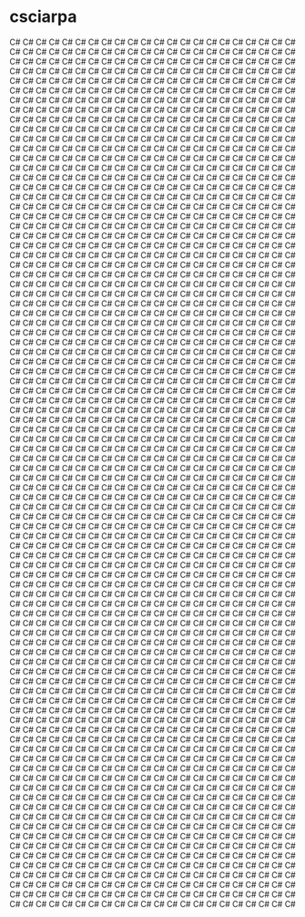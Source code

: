 # csciarpa
C# C# C# C# C# C# C# C# C# C# C# C# C# C# C# C# C# C# C# C# C# C# C# C# C# C# C# C# C# C# C# C# C# C# C# C# C# C# C# C# C# C# C# C# C# C# C# C# C# C# C# C# C# C# C# C# C# C# C# C# C# C# C# C# C# C# C# C# C# C# C# C# C# C# C# C# C# C# C# C# C# C# C# C# C# C# C# C# C# C# C# C# C# C# C# C# C# C# C# C# C# C# C# C# C# C# C# C# C# C# C# C# C# C# C# C# C# C# C# C# C# C# C# C# C# C# C# C# C# C# C# C# C# C# C# C# C# C# C# C# C# C# C# C# C# C# C# C# C# C# C# C# C# C# C# C# C# C# C# C# C# C# C# C# C# C# C# C# C# C# C# C# C# C# C# C# C# C# C# C# C# C# C# C# C# C# C# C# C# C# C# C# C# C# C# C# C# C# C# C# C# C# C# C# C# C# C# C# C# C# C# C# C# C# C# C# C# C# C# C# C# C# C# C# C# C# C# C# C# C# C# C# C# C# C# C# C# C# C# C# C# C# C# C# C# C# C# C# C# C# C# C# C# C# C# C# C# C# C# C# C# C# C# C# C# C# C# C# C# C# C# C# C# C# C# C# C# C# C# C# C# C# C# C# C# C# C# C# C# C# C# C# C# C# C# C# C# C# C# C# C# C# C# C# C# C# C# C# C# C# C# C# C# C# C# C# C# C# C# C# C# C# C# C# C# C# C# C# C# C# C# C# C# C# C# C# C# C# C# C# C# C# C# C# C# C# C# C# C# C# C# C# C# C# C# C# C# C# C# C# C# C# C# C# C# C# C# C# C# C# C# C# C# C# C# C# C# C# C# C# C# C# C# C# C# C# C# C# C# C# C# C# C# C# C# C# C# C# C# C# C# C# C# C# C# C# C# C# C# C# C# C# C# C# C# C# C# C# C# C# C# C# C# C# C# C# C# C# C# C# C# C# C# C# C# C# C# C# C# C# C# C# C# C# C# C# C# C# C# C# C# C# C# C# C# C# C# C# C# C# C# C# C# C# C# C# C# C# C# C# C# C# C# C# C# C# C# C# C# C# C# C# C# C# C# C# C# C# C# C# C# C# C# C# C# C# C# C# C# C# C# C# C# C# C# C# C# C# C# C# C# C# C# C# C# C# C# C# C# C# C# C# C# C# C# C# C# C# C# C# C# C# C# C# C# C# C# C# C# C# C# C# C# C# C# C# C# C# C# C# C# C# C# C# C# C# C# C# C# C# C# C# C# C# C# C# C# C# C# C# C# C# C# C# C# C# C# C# C# C# C# C# C# C# C# C# C# C# C# C# C# C# C# C# C# C# C# C# C# C# C# C# C# C# C# C# C# C# C# C# C# C# C# C# C# C# C# C# C# C# C# C# C# C# C# C# C# C# C# C# C# C# C# C# C# C# C# C# C# C# C# C# C# C# C# C# C# C# C# C# C# C# C# C# C# C# C# C# C# C# C# C# C# C# C# C# C# C# C# C# C# C# C# C# C# C# C# C# C# C# C# C# C# C# C# C# C# C# C# C# C# C# C# C# C# C# C# C# C# C# C# C# C# C# C# C# C# C# C# C# C# C# C# C# C# C# C# C# C# C# C# C# C# C# C# C# C# C# C# C# C# C# C# C# C# C# C# C# C# C# C# C# C# C# C# C# C# C# C# C# C# C# C# C# C# C# C# C# C# C# C# C# C# C# C# C# C# C# C# C# C# C# C# C# C# C# C# C# C# C# C# C# C# C# C# C# C# C# C# C# C# C# C# C# C# C# C# C# C# C# C# C# C# C# C# C# C# C# C# C# C# C# C# C# C# C# C# C# C# C# C# C# C# C# C# C# C# C# C# C# C# C# C# C# C# C# C# C# C# C# C# C# C# C# C# C# C# C# C# C# C# C# C# C# C# C# C# C# C# C# C# C# C# C# C# C# C# C# C# C# C# C# C# C# C# C# C# C# C# C# C# C# C# C# C# C# C# C# C# C# C# C# C# C# C# C# C# C# C# C# C# C# C# C# C# C# C# C# C# C# C# C# C# C# C# C# C# C# C# C# C# C# C# C# C# C# C# C# C# C# C# C# C# C# C# C# C# C# C# C# C# C# C# C# C# C# C# C# C# C# C# C# C# C# C# C# C# C# C# C# C# C# C# C# C# C# C# C# C# C# C# C# C# C# C# C# C# C# C# C# C# C# C# C# C# C# C# C# C# C# C# C# C# C# C# C# C# C# C# C# C# C# C# C# C# C# C# C# C# C# C# C# C# C# C# C# C# C# C# C# C# C# C# C# C# C# C# C# C# C# C# C# C# C# C# C# C# C# C# C# C# C# C# C# C# C# C# C# C# C# C# C# C# C# C# C# C# C# C# C# C# C# C# C# C# C# C# C# C# C# C# C# C# C# C# C# C# C# C# C# C# C# C# C# C# C# C# C# C# C# C# C# C# C# C# C# C# C# C# C# C# C# C# C# C# C# C# C# C# C# C# C# C# C# C# C# C# C# C# C# C# C# C# C# C# C# C# C# C# C# C# C# C# C# C# C# C# C# C# C# C# C# C# C# C# C# C# C# C# C# C# C# C# C# C# C# C# C# C# C# C# C# C# C# C# C# C# C# C# C# C# C# C# C# C# C# C# C# C# C# C# C# C# C# C# C# C# C# C# C# C# C# C# C# C# C# C# C# C# C# C# C# C# C# C# C# C# C# C# C# C# C# C# C# C# C# C# C# C# C# C# C# C# C# C# C# C# C# C# C# C# C# C# C# C# C# C# C# C# C# C# C# C# C# C# C# C# C# C# C# C# C# C# C# C# C# C# C# C# C# C# C# C# C# C# C# C# C# C# C# C# C# C# C# C# C# C# C# C# C# C# C# C# C# C# C# C# C# C# C# C# C# C# C# C# C# C# C# C# C# C# C# C# C# C# C# C# C# C# C# C# C# C# C# C# C# C# C# C# C# C# C# C# C# C# C# C# C# C# C# C# C# C# C# C# C# C# C# C# C# C# C# C# C# C# C# C# C# C# C# C# C# C# C# C# C# C# C# C# C# C# C# C# C# C# C# C# C# C# C# C# C# C# C# C# C# C# C# C# C# C# C# C# C# C# C# C# C# C# C# C# C# C# C# C# C# C# C# C# C# C# C# C# C# C# C# C# C# C# C# C# C# C# C# C# C# C# C# C# C# C# C# C# C# C# C# C# C# C# C# C# C# C# C# C# C# C# C# C# C# C# C# C# C# C# C# C# C# C# C# C# C# C# C# C# C# C# C# C# C# C# C# C# C# C# C# C# C# C# C# C# C# C# C# C# C# C# C# C# C# C# C# C# C# C# C# C# C# C# C# C# C# C# C# C# C# C# C# C# C# C# C# C# C# C# C# C# C# C# C# C# C# C# C# C# C# C# C# C# C# C# C# C# C# C# C# C# C# C# C# C# C# C# C# C# C# C# C# C# C# C# C# C# C# C# C# C# C# C# C# C# C# C# C# C# C# C# C# C# C# C# C# C# C# C# C# C# C# C# C# C# C# C# C# C# C# C# C# C# C# C# C# C# C# C# C# C# C# C# C# C# C# C# C# C# C# C# C# C# C# C# C# C# C# C# C# C# C# C# C# C# C# C# C# C# C# C# C# C# C# C# C# C# C# C# C# C# C# C# C# C# C# C# C# C# C# C# C# C# C# C# C# C# C# C# C# C# C# C# C# C# C# C# C# C# C# C# C# C# C# C# C# C# C# C# C# C# C# C# C# C# C# C# C# C# C# C# C# C# C# C# C# C# C# C# C# C# C# C# C# C# C# C# C# C# C# C# C# C# C# C# C# C# C# C# C# C# C# C# C# C# C# C# C# C# C# C# C# C# C# C# C# C# C# C# C# C# C# C# C# C# C# C# C# C# C# C# C# C# C# C# C# C# C# C# C# C# C# C# C# C# C# C# C# C# C# C# C# C# C# C# C# C# C# C# C# C# C# C# C# C# C# C# C# C# C# C# C# C# C# C# C# C# C# C# C# C# C# C# C# C# C# C# C# C# C# C# C# C# C# C# C# C# C# C# C# C# C# C# C# C# C# C# C# C# C# C# C# C# C# C# C# C# C# C# C# C# C# C# C# C# C# C# C# C# C# C# C# C# C# C# C# C# C# C# C# C# C# C# C# C# C# C# C# C# C# C# C# C# C# C# C# C# C# C# C# C# C# C# C# C# C# C# C# C# C# C# C# C# C# C# C# C# C# C# C# C# C# C# C# C# C# C# C# C# C# C# C# C# C# C# C# C# C# C# C# C# C# C# C# C# C# C# C# C# C# C# C# C# C# C# C# C# C# C# C# C# C# C# C# C# C# C# C# C# C# C# C# C# C# C# C# C# C# C# C# C# C# C# C# C# C# C# C# C# C# C# C# C# C# C# C# C# C# C# C# C# C# C# C# C# C# C# C# C# C# C# C# C# C# 
